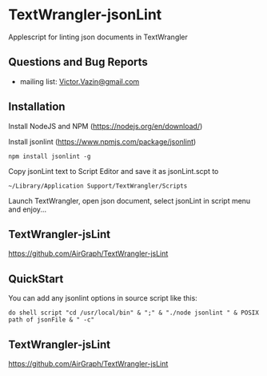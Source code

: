 # TextWrangler-jsonLint
Applescript for linting json documents in TextWrangler

## Questions and Bug Reports
* mailing list: Victor.Vazin@gmail.com

## Installation
Install NodeJS and NPM (https://nodejs.org/en/download/) 

Install jsonlint (https://www.npmjs.com/package/jsonlint)
```
npm install jsonlint -g
```
Copy jsonLint text to Script Editor and save it as jsonLint.scpt to
```
~/Library/Application Support/TextWrangler/Scripts
```
Launch TextWrangler, open json document, select jsonLint in script menu and enjoy...

## TextWrangler-jsLint
https://github.com/AirGraph/TextWrangler-jsLint

## QuickStart
You can add any jsonlint options in source script like this:
```
do shell script "cd /usr/local/bin" & ";" & "./node jsonlint " & POSIX path of jsonFile & " -c"
```

## TextWrangler-jsLint
https://github.com/AirGraph/TextWrangler-jsLint
